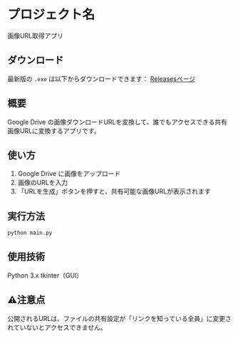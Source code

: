 # プロジェクト名
画像URL取得アプリ

## ダウンロード
最新版の `.exe` は以下からダウンロードできます：
[Releasesページ](https://github.com/RucioleWind8189/GoogleDrive-RUL-/tags)


## 概要
Google Drive の画像ダウンロードURLを変換して、誰でもアクセスできる共有画像URLに変換するアプリです。

## 使い方
1. Google Drive に画像をアップロード
2. 画像のURLを入力
3. 「URLを生成」ボタンを押すと、共有可能な画像URLが表示されます

## 実行方法
```bash
python main.py
```
## 使用技術
Python 3.x
tkinter（GUI）

## ⚠注意点
公開されるURLは、ファイルの共有設定が「リンクを知っている全員」に変更されていないとアクセスできません。
